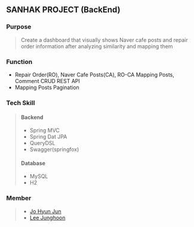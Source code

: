 ## SANHAK PROJECT (BackEnd)
### Purpose 
> Create a dashboard that visually shows Naver cafe posts and repair order information after analyzing similarity and mapping them

### Function

- Repair Order(RO), Naver Cafe Posts(CA), RO-CA Mapping Posts, Comment CRUD REST API
- Mapping Posts Pagination

### Tech Skill
> #### Backend
> - Spring MVC
> - Spring Dat JPA
> - QueryDSL
> - Swagger(springfox)
> 
> #### Database
> - MySQL
> - H2

### Member
> - [Jo Hyun Jun](https://github.com/Tianea2160)
> - [Lee Junghoon](https://github.com/situodys)